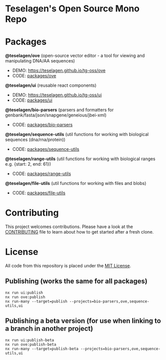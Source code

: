 # Teselagen's Open Source Mono Repo

# Packages

**@teselagen/ove** (open-source vector editor - a tool for viewing and manipulating DNA/AA sequences)

- DEMO: https://teselagen.github.io/tg-oss/ove
- CODE: [packages/ove](./packages/ove)

**@teselagen/ui** (reusable react components)

- DEMO: https://teselagen.github.io/tg-oss/ui
- CODE: [packages/ui](./packages/ui)

**@teselagen/bio-parsers** (parsers and formatters for genbank/fasta/json/snapgene/geneious/jbei-xml)

- CODE: [packages/bio-parsers](./packages/bio-parsers)

**@teselagen/sequence-utils** (util functions for working with biological sequences (dna/rna/protein))

- CODE: [packages/sequence-utils](./packages/sequence-utils)

**@teselagen/range-utils** (util functions for working with biological ranges e.g. {start: 2, end: 61})

- CODE: [packages/range-utils](./packages/range-utils)

**@teselagen/file-utils** (util functions for working with files and blobs)

- CODE: [packages/file-utils](./packages/file-utils)

# Contributing

This project welcomes contributions. Please have a look at the [CONTRIBUTING](./CONTRIBUTING.md) file to learn about how to get started after a fresh clone.

# License

All code from this repository is placed under the [MIT License](./LICENSE).

## Publishing (works the same for all packages)

```
nx run ui:publish
nx run ove:publish
nx run-many --target=publish --projects=bio-parsers,ove,sequence-utils,ui
```

## Publishing a beta version (for use when linking to a branch in another project)

```
nx run ui:publish-beta
nx run ove:publish-beta
nx run-many --target=publish-beta --projects=bio-parsers,ove,sequence-utils,ui
```
